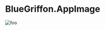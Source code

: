 # BlueGriffon.AppImage

![foo](https://github.com/nx-appbuild-hub/BlueGriffon.AppImage//actions/workflows/makefile.yml/badge.svg)
